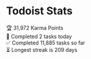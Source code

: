 
# Todoist Stats

<!-- TODO-IST:START -->
🏆  31,972 Karma Points           
🌸  Completed 2 tasks today           
✅  Completed 11,885 tasks so far           
⏳  Longest streak is 209 days
<!-- TODO-IST:END -->
